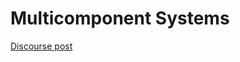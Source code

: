 # Multicomponent Systems

[Discourse post](https://discourse.julialang.org/t/whats-the-deal-with-staticarrays/115816)